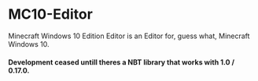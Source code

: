 # MC10-Editor
Minecraft Windows 10 Edition Editor is an Editor for, guess what, Minecraft Windows 10.

#### Development ceased untill theres a NBT library that works with 1.0 / 0.17.0.
